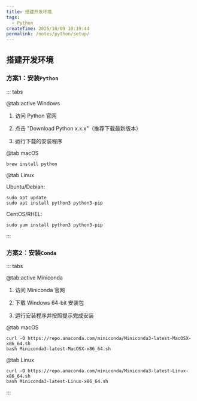 ```yaml
---
title: 搭建开发环境
tags:
  - Python
createTime: 2025/10/09 10:19:44
permalink: /notes/python/setup/
---
```


## 搭建开发环境

### 方案1：安装`Python`

::: tabs

@tab:active Windows

1. 访问 Python 官网

2. 点击 "Download Python x.x.x"（推荐下载最新版本）

3. 运行下载的安装程序

@tab macOS

``` shell
brew install python
```

@tab Linux

Ubuntu/Debian:

``` shell
sudo apt update
sudo apt install python3 python3-pip
```

CentOS/RHEL:

``` shell
sudo yum install python3 python3-pip
```

:::

### 方案2：安装`Conda`

::: tabs

@tab:active Miniconda

1. 访问 Miniconda 官网

2. 下载 Windows 64-bit 安装包

3. 运行安装程序并按照提示完成安装

@tab macOS

``` shell
curl -O https://repo.anaconda.com/miniconda/Miniconda3-latest-MacOSX-x86_64.sh
bash Miniconda3-latest-MacOSX-x86_64.sh
```

@tab Linux

``` shell
curl -O https://repo.anaconda.com/miniconda/Miniconda3-latest-Linux-x86_64.sh
bash Miniconda3-latest-Linux-x86_64.sh
```

:::
